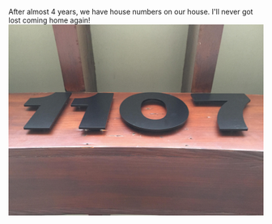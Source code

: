 <!---
date: 2015-02-07
tags: 
--->

After almost 4 years, we have house numbers on our house. I'll never got lost coming home again!![Title](/img/IMG_5251.JPG)